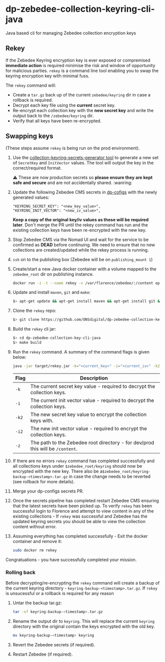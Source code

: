 # dp-zebedee-collection-keyring-cli-java
Java based cli for managing Zebedee collection encryption keys

## Rekey

If the Zebedee Keyring encryption key is ever exposed or compremised **immediate action** is required minimise the risk 
and window of opportunity for malicious parties. `rekey` is a command line tool enabling you to swap the keyring 
encryption key with minimal fuss. 

The `rekey` command will:
- Create a `tar.gz` back up of the current `zebedee/keyring` dir in case a rollback is required.
- Decrypt each key file using the **current** secret key.
- Re-encrypt each collection key with the **new secret key** and write the output back to the `/zebedee/keyring` dir.
- Verify that all keys have been re-encrypted.

## Swapping keys
(These steps assume `rekey` is being run on the prod environment).

1. Use the [collection-keyring-secrets-generator tool](1) to generate a new set of `SecretKey` and `InitVector` 
   values. The tool will output the key in the correct/required format. 

    :warning: These are now production secrets so **please ensure they are kept safe and secure** and are not 
   accidentally shared. :wanring:


2. Update the following Zebedee CMS secrets in [dp-cofigs](2) with the newly generated values: 

    ```
   "KEYRING_SECRET_KEY": "<new_key_value>",
   "KEYRING_INIT_VECTOR": "<new_iv_value>",
   ```
   **Keep a copy of the original key/iv values as these will be required later**. Don't merge the PR until the rekey 
   command has run and the existing collection keys have  been re-encrypted with the new key.


3. Stop Zebedee CMS via the Nomad UI and wait for the service to be confirmed as **DEAD** before continuing. We 
   need to ensure that no new collections are created/updated while the rekey process is running.


2. `ssh` on to the publishing box (Zebedee will be on `publishing_mount 1`)


3. Create/start a new Java docker container with a volume mapped to the `zebedee_root` dir on publishing instance.
    ```bash
    docker run -i -t --name rekey -v /var/florence/zebedee/:/content openjdk:11 /bin/bash
    ```

4. Update and install `maven`, `git` and `make`:
    ```bash
    $> apt-get update && apt-get install maven && apt-get install git && apt-get install make
    ```
   
5. Clone the `rekey` repo:
    ```bash
    $> git clone https://github.com/ONSdigital/dp-zebedee-collection-key-cli-java.git
    ```
   
6. Build the `rekey` cli jar:
   ```bash
   $> cd dp-zebedee-collection-key-cli-java 
   $> make build
   ```

7. Run the `rekey` command. A summary of the command flags is given below:

    ```bash
    java -jar target/rekey.jar -k="<current_key>" -i="<current_iv>" -k2="<new_key>" -i2="<new_iv>" -z="<zebedee_root_dir>"
    ```
   | Flag | Description |
   |------|-------------------------------------------------------------------------------|
   | `-k` | The current secret key value - required to decrypt the collection keys.       |
   | `-i` | The current init vector value - required to decrypt the collection keys.      |
   | `-k2`| The new secret key value to encrypt the collection keys with.                 |
   | `-i2`| The new init vector value - required to encrypt the collection keys.          |
   | `-z` | The path to the Zebedee root directory - for dev/prod this will be `/content`.|


8. If there are no errors `rekey` command has completed successfully and all collections keys 
   under `$zebedee_root/keyring` should now be encrypted with the new key. There also be 
   a`$zebedee_root/keyring-backup-<timestamp>.tar.gz` in case the change needs to be reverted (see rollback for more 
   details).


9. Merge your dp-configs secrets PR.


10. Once the secrets pipeline has completed restart Zebedee CMS ensuring that the latest secrets have been picked up.
    To verify `rekey` has been successful login to Florence and attempt to view content in any of the existing 
    collections - If `rekey` was successful and Zebedee has the updated keyring secrets you should be able to view 
    the collection content without error.


10. Assuming everything has completed successfully - Exit the docker container and remove it:
      ```bash
      sudo docker rm rekey
      ```
   Congratuations - you have successfully completed your mission.
   

### Rolling back
Before decrypting/re-encrypting the `rekey` command will create a backup of the current keyring directory - 
`keyring-backup-<timestamp>.tar.gz`. If `rekey` is unsucessful or a rollback is required for any reason 
1. Untar the backup tar.gz:
   ````bash
   tar -xf keyring-backup-<timestamp>.tar.gz
   ````
2. Rename the output dir to `keyring`. This will replace the current `keyring` directory with the original contain the 
keys encrypted with the old key.

   ````bash
   mv keyring-backup-<timestamp> keyring
   ````
 
3. Revert the Zebedee secrets (if required).


4. Restart Zebedee (if required).

[1]: https://github.com/ONSdigital/zebedee/tree/develop/collection-keyring-secrets-generator
[2]: https://github.com/ONSdigital/dp-configs


